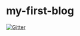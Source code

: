 # my-first-blog

[![Gitter](https://badges.gitter.im/halfpint426/my-first-blog.svg)](https://gitter.im/halfpint426/my-first-blog?utm_source=badge&utm_medium=badge&utm_campaign=pr-badge&utm_content=badge)